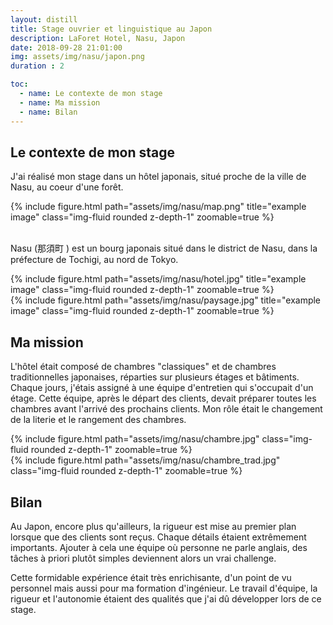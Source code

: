 ```yaml
---
layout: distill
title: Stage ouvrier et linguistique au Japon
description: LaForet Hotel, Nasu, Japon
date: 2018-09-28 21:01:00
img: assets/img/nasu/japon.png
duration : 2

toc:
  - name: Le contexte de mon stage
  - name: Ma mission
  - name: Bilan
---
```


## Le contexte de mon stage

J'ai réalisé mon stage dans un hôtel japonais, situé proche de la ville de Nasu, au coeur d'une forêt.

<div class="row justify-content-sm-center">
    <div class="col-sm-8 mt-3 mt-md-0">
        {% include figure.html path="assets/img/nasu/map.png" title="example image" class="img-fluid rounded z-depth-1" zoomable=true %}
    </div>
    <div class="col-sm-4 mt-3 mt-md-0">
        <p> <br> Nasu (那須町 ) est un bourg japonais situé dans le district de Nasu, dans la préfecture de Tochigi, au nord de Tokyo. </p>
    </div>
</div>

<div class="row mt-3">
    <div class="col-sm mt-3 mt-md-0">
        {% include figure.html path="assets/img/nasu/hotel.jpg" title="example image" class="img-fluid rounded z-depth-1" zoomable=true %}
    </div>
    <div class="col-sm mt-3 mt-md-0">
        {% include figure.html path="assets/img/nasu/paysage.jpg" title="example image" class="img-fluid rounded z-depth-1" zoomable=true %}
    </div>
</div>


## Ma mission

L'hôtel était composé de chambres "classiques" et de chambres traditionnelles japonaises, réparties sur plusieurs étages et bâtiments. Chaque jours, j'étais assigné à une équipe d'entretien qui s'occupait d'un étage. 
Cette équipe, après le départ des clients, devait préparer toutes les chambres avant l'arrivé des prochains clients. Mon rôle était le changement de la literie et le rangement des chambres.

<div class="row mt-3">
    <div class="col-sm mt-3 mt-md-0">
        {% include figure.html path="assets/img/nasu/chambre.jpg" class="img-fluid rounded z-depth-1" zoomable=true %}
    </div>
    <div class="col-sm mt-3 mt-md-0">
        {% include figure.html path="assets/img/nasu/chambre_trad.jpg" class="img-fluid rounded z-depth-1" zoomable=true %}
    </div>
</div>


## Bilan

Au Japon, encore plus qu'ailleurs, la rigueur est mise au premier plan lorsque que des clients sont reçus. Chaque détails étaient extrêmement importants. Ajouter à cela une équipe où personne ne parle anglais, des tâches à priori plutôt simples deviennent alors un vrai challenge.

Cette formidable expérience était très enrichisante, d'un point de vu personnel mais aussi pour ma formation d'ingénieur. Le travail d'équipe, la rigueur et l'autonomie étaient des qualités que j'ai dû développer lors de ce stage.

<br/><br/>

